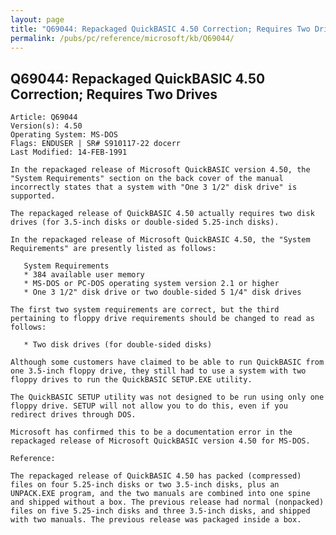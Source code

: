 ```yaml
---
layout: page
title: "Q69044: Repackaged QuickBASIC 4.50 Correction; Requires Two Drives"
permalink: /pubs/pc/reference/microsoft/kb/Q69044/
---
```


## Q69044: Repackaged QuickBASIC 4.50 Correction; Requires Two Drives

	Article: Q69044
	Version(s): 4.50
	Operating System: MS-DOS
	Flags: ENDUSER | SR# S910117-22 docerr
	Last Modified: 14-FEB-1991
	
	In the repackaged release of Microsoft QuickBASIC version 4.50, the
	"System Requirements" section on the back cover of the manual
	incorrectly states that a system with "One 3 1/2" disk drive" is
	supported.
	
	The repackaged release of QuickBASIC 4.50 actually requires two disk
	drives (for 3.5-inch disks or double-sided 5.25-inch disks).
	
	In the repackaged release of Microsoft QuickBASIC 4.50, the "System
	Requirements" are presently listed as follows:
	
	   System Requirements
	   * 384 available user memory
	   * MS-DOS or PC-DOS operating system version 2.1 or higher
	   * One 3 1/2" disk drive or two double-sided 5 1/4" disk drives
	
	The first two system requirements are correct, but the third
	pertaining to floppy drive requirements should be changed to read as
	follows:
	
	   * Two disk drives (for double-sided disks)
	
	Although some customers have claimed to be able to run QuickBASIC from
	one 3.5-inch floppy drive, they still had to use a system with two
	floppy drives to run the QuickBASIC SETUP.EXE utility.
	
	The QuickBASIC SETUP utility was not designed to be run using only one
	floppy drive. SETUP will not allow you to do this, even if you
	redirect drives through DOS.
	
	Microsoft has confirmed this to be a documentation error in the
	repackaged release of Microsoft QuickBASIC version 4.50 for MS-DOS.
	
	Reference:
	
	The repackaged release of QuickBASIC 4.50 has packed (compressed)
	files on four 5.25-inch disks or two 3.5-inch disks, plus an
	UNPACK.EXE program, and the two manuals are combined into one spine
	and shipped without a box. The previous release had normal (nonpacked)
	files on five 5.25-inch disks and three 3.5-inch disks, and shipped
	with two manuals. The previous release was packaged inside a box.
